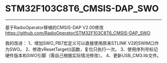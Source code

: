 # STM32F103C8T6_CMSIS-DAP_SWO
-----------------------------
基于RadioOperator移植的CMSIS-DAP V2.00修改
https://github.com/RadioOperator/STM32F103C8T6_CMSIS-DAP_SWO

我的改进：
1、增加SWO_PB7宏定义可以直接使用原来STLINK V2的SWIM口作为SWO。
2、修改vResetTarget()函数，复位只执行一次。
3、使用序列号标记硬件版本和SWO引脚（需自己根据实际情况修改）。
4、更新USB_CM3.lib文件。
